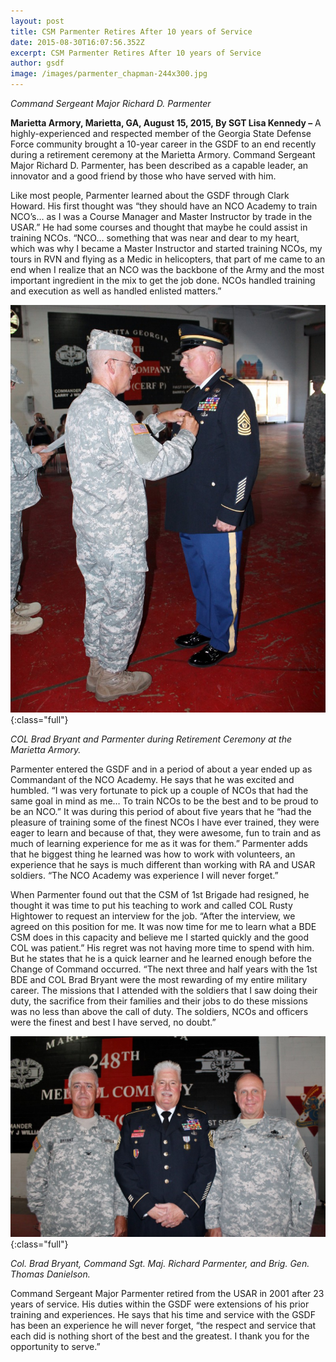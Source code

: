 ```yaml
---
layout: post
title: CSM Parmenter Retires After 10 years of Service
date: 2015-08-30T16:07:56.352Z
excerpt: CSM Parmenter Retires After 10 years of Service
author: gsdf
image: /images/parmenter_chapman-244x300.jpg
---
```

*Command Sergeant Major Richard D. Parmenter*

**Marietta Armory, Marietta, GA, August 15, 2015, By SGT Lisa Kennedy –** A highly-experienced and respected member of the Georgia State Defense Force community brought a 10-year career in the GSDF to an end recently during a retirement ceremony at the Marietta Armory. Command Sergeant Major Richard D. Parmenter, has been described as a capable leader, an innovator and a good friend by those who have served with him.

Like most people, Parmenter learned about the GSDF through Clark Howard. His first thought was “they should have an NCO Academy to train NCO’s… as I was a Course Manager and Master Instructor by trade in the USAR.” He had some courses and thought that maybe he could assist in training NCOs. “NCO… something that was near and dear to my heart, which was why I became a Master Instructor and started training NCOs, my tours in RVN and flying as a Medic in helicopters, that part of me came to an end when I realize that an NCO was the backbone of the Army and the most important ingredient in the mix to get the job done. NCOs handled training and execution as well as handled enlisted matters.”

![COL Brad Bryant and Parmenter during Retirement Ceremony at the Marietta Armory.](/images/img_0_chapman-791x1024.jpg){:class="full"}

*COL Brad Bryant and Parmenter during Retirement Ceremony at the Marietta Armory.*

Parmenter entered the GSDF and in a period of about a year ended up as Commandant of the NCO Academy. He says that he was excited and humbled. “I was very fortunate to pick up a couple of NCOs that had the same goal in mind as me… To train NCOs to be the best and to be proud to be an NCO.” It was during this period of about five years that he “had the pleasure of training some of the finest NCOs I have ever trained, they were eager to learn and because of that, they were awesome, fun to train and as much of learning experience for me as it was for them.” Parmenter adds that he biggest thing he learned was how to work with volunteers, an experience that he says is much different than working with RA and USAR soldiers. “The NCO Academy was experience I will never forget.”

When Parmenter found out that the CSM of 1st Brigade had resigned, he thought it was time to put his teaching to work and called COL Rusty Hightower to request an interview for the job. “After the interview, we agreed on this position for me. It was now time for me to learn what a BDE CSM does in this capacity and believe me I started quickly and the good COL was patient.” His regret was not having more time to spend with him. But he states that he is a quick learner and he learned enough before the Change of Command occurred. “The next three and half years with the 1st BDE and COL Brad Bryant were the most rewarding of my entire military career. The missions that I attended with the soldiers that I saw doing their duty, the sacrifice from their families and their jobs to do these missions was no less than above the call of duty. The soldiers, NCOs and officers were the finest and best I have served, no doubt.”

![COL Brad Bryant, CSM Richard Parmenter, BRIG GEN Thomas Danielson](/images/img_10_chapman-1024x652.jpg){:class="full"}

*Col. Brad Bryant, Command Sgt. Maj. Richard Parmenter, and Brig. Gen. Thomas Danielson.*

Command Sergeant Major Parmenter retired from the USAR in 2001 after 23 years of service. His duties within the GSDF were extensions of his prior training and experiences. He says that his time and service with the GSDF has been an experience he will never forget, “the respect and service that each did is nothing short of the best and the greatest. I thank you for the opportunity to serve.”